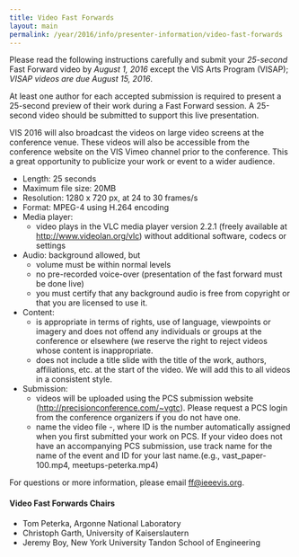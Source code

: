 ```yaml
---
title: Video Fast Forwards
layout: main
permalink: /year/2016/info/presenter-information/video-fast-forwards
---
```


Please read the following instructions carefully and submit your *25-second* Fast Forward video by *August 1, 2016* except the VIS Arts Program (VISAP); *VISAP videos are due August 15, 2016*.

At least one author for each accepted submission is required to present a 25-second preview of their work during a Fast Forward session. A 25-second video should be submitted to support this live presentation.

VIS 2016 will also broadcast the videos on large video screens at the conference venue. These videos will also be accessible from the conference website on the VIS Vimeo channel prior to the conference. This a great opportunity to publicize your work or event to a wider audience.

* Length: 25 seconds
* Maximum file size: 20MB
* Resolution: 1280 x 720 px, at 24 to 30 frames/s
* Format: MPEG-4 using H.264 encoding
* Media player: 
  * video plays in the VLC media player version 2.2.1 (freely available at http://www.videolan.org/vlc) without additional software, codecs or settings
* Audio: background allowed, but         
  * volume must be within normal levels
  * no pre-recorded voice-over (presentation of the fast forward must
    be done live)
  * you must certify that any background audio is free from copyright or that you are licensed to use it.
* Content:         
  * is appropriate in terms of rights, use of language, viewpoints or imagery and does not offend any individuals or groups at the conference or elsewhere (we reserve the right to reject videos whose content is inappropriate.
  * does not include a title slide with the title of the work, authors, affiliations, etc. at the start of the video. We will add this to all videos in a consistent style.
* Submission:
  * videos will be uploaded using the PCS submission website
  (http://precisionconference.com/~vgtc). Please request a PCS login
  from the conference organizers if you do not have one.
  * name the video file  <track name>-<ID>, where ID is the number automatically assigned when you first submitted your work on PCS. If your video does not have an accompanying PCS submission, use track name for the name of the event and ID for your last name.(e.g., vast_paper-100.mp4, meetups-peterka.mp4)

For questions or more information, please email [ff@ieeevis.org](mailto@ff@ieeevis.org).

#### Video Fast Forwards Chairs

* Tom Peterka, Argonne National Laboratory
* Christoph Garth, University of Kaiserslautern
* Jeremy Boy, New York University Tandon School of Engineering
